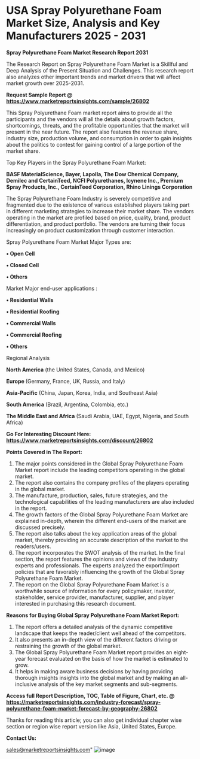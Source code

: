  # USA Spray Polyurethane Foam Market Size, Analysis and Key Manufacturers 2025 - 2031

<strong>Spray Polyurethane Foam Market Research Report 2031</strong>

The Research Report on Spray Polyurethane Foam Market is a Skillful and Deep Analysis of the Present Situation and Challenges. This research report also analyzes other important trends and market drivers that will affect market growth over 2025-2031.

<strong>Request Sample Report @ <a href=https://www.marketreportsinsights.com/sample/26802>https://www.marketreportsinsights.com/sample/26802</a></strong>

This Spray Polyurethane Foam market report aims to provide all the participants and the vendors will all the details about growth factors, shortcomings, threats, and the profitable opportunities that the market will present in the near future. The report also features the revenue share, industry size, production volume, and consumption in order to gain insights about the politics to contest for gaining control of a large portion of the market share.

Top Key Players in the Spray Polyurethane Foam Market:

<strong>BASF MaterialScience, Bayer, Lapolla, The Dow Chemical Company, Demilec and CertainTeed, NCFI Polyurethanes, Icynene Inc., Premium Spray Products, Inc., CertainTeed Corporation, Rhino Linings Corporation</strong>

The Spray Polyurethane Foam Industry is severely competitive and fragmented due to the existence of various established players taking part in different marketing strategies to increase their market share. The vendors operating in the market are profiled based on price, quality, brand, product differentiation, and product portfolio. The vendors are turning their focus increasingly on product customization through customer interaction.

Spray Polyurethane Foam Market Major Types are:

<strong>• Open Cell

• Closed Cell

• Others</strong>

Market Major end-user applications :

<strong>• Residential Walls

• Residential Roofing

• Commercial Walls

• Commercial Roofing

• Others</strong>

Regional Analysis

</u><strong><b>North America</b></strong> (the United States, Canada, and Mexico)

<strong><b>Europe </b></strong>(Germany, France, UK, Russia, and Italy)

<strong><b>Asia-Pacific</b></strong> (China, Japan, Korea, India, and Southeast Asia)

<strong><b>South America</b></strong> (Brazil, Argentina, Colombia, etc.)

<strong><b>The Middle East and Africa</b></strong> (Saudi Arabia, UAE, Egypt, Nigeria, and South Africa)

<strong>Go For Interesting Discount Here: <a href=https://www.marketreportsinsights.com/discount/26802>https://www.marketreportsinsights.com/discount/26802</a></strong>

<strong>Points Covered in The Report:</strong>
<ol>
  <li>The major points considered in the Global Spray Polyurethane Foam Market report include the leading competitors operating in the global market.</li>
  <li>The report also contains the company profiles of the players operating in the global market.</li>
  <li>The manufacture, production, sales, future strategies, and the technological capabilities of the leading manufacturers are also included in the report.</li>
  <li>The growth factors of the Global Spray Polyurethane Foam Market are explained in-depth, wherein the different end-users of the market are discussed precisely.</li>
  <li>The report also talks about the key application areas of the global market, thereby providing an accurate description of the market to the readers/users.</li>
  <li>The report incorporates the SWOT analysis of the market. In the final section, the report features the opinions and views of the industry experts and professionals. The experts analyzed the export/import policies that are favorably influencing the growth of the Global Spray Polyurethane Foam Market.</li>
  <li>The report on the Global Spray Polyurethane Foam Market is a worthwhile source of information for every policymaker, investor, stakeholder, service provider, manufacturer, supplier, and player interested in purchasing this research document.</li>
</ol>
<strong>Reasons for Buying Global Spray Polyurethane Foam Market Report:</strong>

<ol>
  <li>The report offers a detailed analysis of the dynamic competitive landscape that keeps the reader/client well ahead of the competitors.</li>
  <li>It also presents an in-depth view of the different factors driving or restraining the growth of the global market.</li>
  <li>The Global Spray Polyurethane Foam Market report provides an eight-year forecast evaluated on the basis of how the market is estimated to grow.</li>
  <li>It helps in making aware business decisions by having providing thorough insights insights into the global market and by making an all-inclusive analysis of the key market segments and sub-segments.</li>
</ol>
<strong>Access full Report Description, TOC, Table of Figure, Chart, etc. @ <a href=https://marketreportsinsights.com/industry-forecast/spray-polyurethane-foam-market-forecast-by-geography-26802>https://marketreportsinsights.com/industry-forecast/spray-polyurethane-foam-market-forecast-by-geography-26802</a></strong>


Thanks for reading this article; you can also get individual chapter wise section or region wise report version like Asia, United States, Europe.

<strong>Contact Us:</strong>

sales@marketreportsinsights.com"
![image](https://github.com/user-attachments/assets/cb7d4f35-194e-4b0a-9cff-53775d2baed3)
